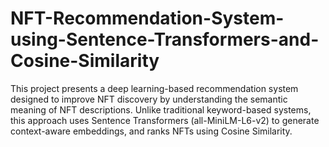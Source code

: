 # NFT-Recommendation-System-using-Sentence-Transformers-and-Cosine-Similarity
This project presents a deep learning-based recommendation system designed to improve NFT discovery by understanding the semantic meaning of NFT descriptions. Unlike traditional keyword-based systems, this approach uses Sentence Transformers (all-MiniLM-L6-v2) to generate context-aware embeddings, and ranks NFTs using Cosine Similarity.
